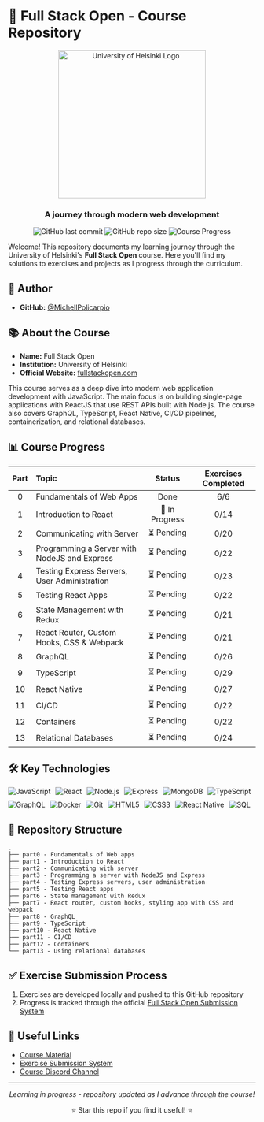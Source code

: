 # 🌟 Full Stack Open - Course Repository

<div align="center">
  <img src="https://fullstackopen.com/static/Helsinki_uni_logo-fe9e19b9eed00bbeef5b6860cb4d1439.svg" alt="University of Helsinki Logo" width="300px" />
  
  ### A journey through modern web development
  
  ![GitHub last commit](https://img.shields.io/github/last-commit/MichellPolicarpio/FullStackOpen-Exercises?style=flat-square)
  ![GitHub repo size](https://img.shields.io/github/repo-size/MichellPolicarpio/FullStackOpen-Exercises?style=flat-square)
  ![Course Progress](https://img.shields.io/badge/progress-ongoing-brightgreen?style=flat-square)
</div>

Welcome! This repository documents my learning journey through the University of Helsinki's **Full Stack Open** course. Here you'll find my solutions to exercises and projects as I progress through the curriculum.

## 👤 Author

* **GitHub:** [@MichellPolicarpio](https://github.com/MichellPolicarpio)

## 📚 About the Course

* **Name:** Full Stack Open
* **Institution:** University of Helsinki
* **Official Website:** [fullstackopen.com](https://fullstackopen.com/en/)

This course serves as a deep dive into modern web application development with JavaScript. The main focus is on building single-page applications with ReactJS that use REST APIs built with Node.js. The course also covers GraphQL, TypeScript, React Native, CI/CD pipelines, containerization, and relational databases.

## 📊 Course Progress

| Part | Topic | Status | Exercises Completed |
|:----:|:------|:------:|:-------------------:|
| 0 | Fundamentals of Web Apps | Done | 6/6 |
| 1 | Introduction to React | 🔄 In Progress | 0/14 |
| 2 | Communicating with Server | ⏳ Pending | 0/20 |
| 3 | Programming a Server with NodeJS and Express | ⏳ Pending | 0/22 |
| 4 | Testing Express Servers, User Administration | ⏳ Pending | 0/23 |
| 5 | Testing React Apps | ⏳ Pending | 0/22 |
| 6 | State Management with Redux | ⏳ Pending | 0/21 |
| 7 | React Router, Custom Hooks, CSS & Webpack | ⏳ Pending | 0/21 |
| 8 | GraphQL | ⏳ Pending | 0/26 |
| 9 | TypeScript | ⏳ Pending | 0/29 |
| 10 | React Native | ⏳ Pending | 0/27 |
| 11 | CI/CD | ⏳ Pending | 0/22 |
| 12 | Containers | ⏳ Pending | 0/22 |
| 13 | Relational Databases | ⏳ Pending | 0/24 |

## 🛠️ Key Technologies

<div style="display: flex; flex-wrap: wrap; gap: 10px;">
  <img src="https://img.shields.io/badge/-JavaScript-F7DF1E?style=for-the-badge&logo=javascript&logoColor=black" alt="JavaScript">
  <img src="https://img.shields.io/badge/-React-61DAFB?style=for-the-badge&logo=react&logoColor=black" alt="React">
  <img src="https://img.shields.io/badge/-Node.js-339933?style=for-the-badge&logo=node.js&logoColor=white" alt="Node.js">
  <img src="https://img.shields.io/badge/-Express-000000?style=for-the-badge&logo=express&logoColor=white" alt="Express">
  <img src="https://img.shields.io/badge/-MongoDB-47A248?style=for-the-badge&logo=mongodb&logoColor=white" alt="MongoDB">
  <img src="https://img.shields.io/badge/-TypeScript-3178C6?style=for-the-badge&logo=typescript&logoColor=white" alt="TypeScript">
  <img src="https://img.shields.io/badge/-GraphQL-E10098?style=for-the-badge&logo=graphql&logoColor=white" alt="GraphQL">
  <img src="https://img.shields.io/badge/-Docker-2496ED?style=for-the-badge&logo=docker&logoColor=white" alt="Docker">
  <img src="https://img.shields.io/badge/-Git-F05032?style=for-the-badge&logo=git&logoColor=white" alt="Git">
  <img src="https://img.shields.io/badge/-HTML5-E34F26?style=for-the-badge&logo=html5&logoColor=white" alt="HTML5">
  <img src="https://img.shields.io/badge/-CSS3-1572B6?style=for-the-badge&logo=css3&logoColor=white" alt="CSS3">
  <img src="https://img.shields.io/badge/-React_Native-61DAFB?style=for-the-badge&logo=react&logoColor=black" alt="React Native">
  <img src="https://img.shields.io/badge/-SQL-4479A1?style=for-the-badge&logo=postgresql&logoColor=white" alt="SQL">
</div>

## 📁 Repository Structure

```
.
├── part0 - Fundamentals of Web apps
├── part1 - Introduction to React
├── part2 - Communicating with server
├── part3 - Programming a server with NodeJS and Express
├── part4 - Testing Express servers, user administration
├── part5 - Testing React apps
├── part6 - State management with Redux
├── part7 - React router, custom hooks, styling app with CSS and webpack
├── part8 - GraphQL
├── part9 - TypeScript
├── part10 - React Native
├── part11 - CI/CD
├── part12 - Containers
└── part13 - Using relational databases
```

## ✅ Exercise Submission Process

1. Exercises are developed locally and pushed to this GitHub repository
2. Progress is tracked through the official [Full Stack Open Submission System](https://studies.cs.helsinki.fi/stats-mock/courses/fullstackopen)

## 🔗 Useful Links

- [Course Material](https://fullstackopen.com/en/)
- [Exercise Submission System](https://studies.cs.helsinki.fi/stats-mock/courses/fullstackopen)
- [Course Discord Channel](https://study.cs.helsinki.fi/discord/join/fullstack)

---

<div align="center">
  <p><i>Learning in progress - repository updated as I advance through the course!</i></p>
  
  ⭐ Star this repo if you find it useful! ⭐
</div>
